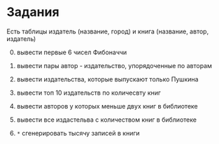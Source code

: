 # Задания

Есть таблицы издатель (название, город) и книга (название, автор, издатель)

0. вывести первые 6 чисел Фибоначчи

1. вывести пары автор - издательство, упорядоченные по авторам

2. вывести издательства, которые выпускают только Пушкина

3. вывести топ 10 издательств по количесвту книг

4. вывести авторов у которых меньше двух книг в библиотеке

5. вывести все издастельва с количеством книг в библиотеке

6. `*` сгенерировать тысячу записей в книги
